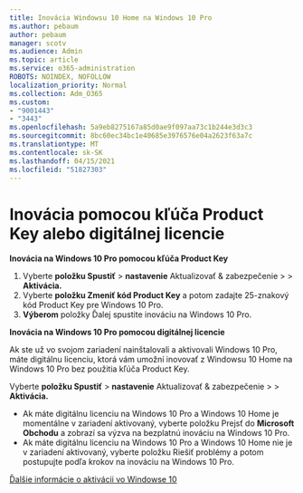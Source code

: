 ```yaml
---
title: Inovácia Windowsu 10 Home na Windows 10 Pro
ms.author: pebaum
author: pebaum
manager: scotv
ms.audience: Admin
ms.topic: article
ms.service: o365-administration
ROBOTS: NOINDEX, NOFOLLOW
localization_priority: Normal
ms.collection: Adm_O365
ms.custom:
- "9001443"
- "3443"
ms.openlocfilehash: 5a9eb8275167a85d0ae9f097aa73c1b244e3d3c3
ms.sourcegitcommit: 8bc60ec34bc1e40685e3976576e04a2623f63a7c
ms.translationtype: MT
ms.contentlocale: sk-SK
ms.lasthandoff: 04/15/2021
ms.locfileid: "51827303"
---
```

# <a name="upgrade-using-either-a-product-key-or-a-digital-license"></a>Inovácia pomocou kľúča Product Key alebo digitálnej licencie

**Inovácia na Windows 10 Pro pomocou kľúča Product Key**

1. Vyberte **položku Spustiť**  >  **nastavenie** Aktualizovať & zabezpečenie  >    >  **Aktivácia.**
2. Vyberte **položku Zmeniť kód Product Key** a potom zadajte 25-znakový kód Product Key pre Windows 10 Pro.
3. **Výberom** položky Ďalej spustite inováciu na Windows 10 Pro.

**Inovácia na Windows 10 Pro pomocou digitálnej licencie**

Ak ste už vo svojom zariadení nainštalovali a aktivovali Windows 10 Pro, máte digitálnu licenciu, ktorá vám umožní inovovať z Windowsu 10 Home na Windows 10 Pro bez použitia kľúča Product Key.

Vyberte **položku Spustiť**  >  **nastavenie** Aktualizovať & zabezpečenie  >    >  **Aktivácia.**

- Ak máte digitálnu licenciu na Windows 10 Pro a Windows 10 Home je momentálne v zariadení aktivovaný, vyberte položku Prejsť do **Microsoft Obchodu** a zobrazí sa výzva na bezplatnú inováciu na Windows 10 Pro.
- Ak máte digitálnu licenciu na Windows 10 Pro a Windows 10 Home nie je v zariadení aktivovaný, vyberte položku Riešiť problémy a potom postupujte podľa krokov na inováciu na Windows 10 Pro.

[Ďalšie informácie o aktivácii vo Windowse 10](https://support.microsoft.com/help/12440)